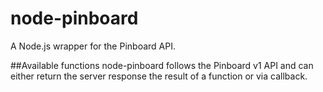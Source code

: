 node-pinboard
=============

A Node.js wrapper for the Pinboard API.

##Available functions
  node-pinboard follows the Pinboard v1 API and can either return the server response the result of a function or via callback.
  
  
